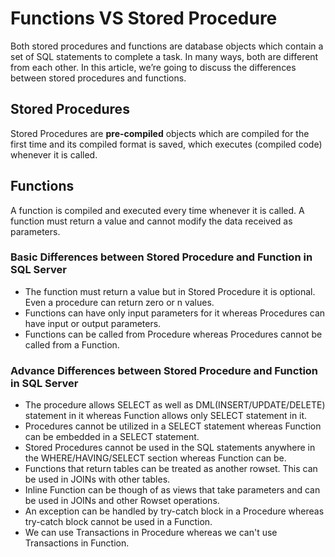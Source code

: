 # Functions VS Stored Procedure

Both stored procedures and functions are database objects which contain a set of SQL statements to complete a task. In many ways, both are different from each other. In this article, we’re going to discuss the differences between stored procedures and functions.

## Stored Procedures
Stored Procedures are **pre-compiled** objects which are compiled for the first time and its compiled format is saved, which executes (compiled code) whenever it is called.

## Functions
A function is compiled and executed every time whenever it is called. A function must return a value and cannot modify the data received as parameters.

### Basic Differences between Stored Procedure and Function in SQL Server
- The function must return a value but in Stored Procedure it is optional. Even a procedure can return zero or n values.
- Functions can have only input parameters for it whereas Procedures can have input or output parameters.
- Functions can be called from Procedure whereas Procedures cannot be called from a Function.

### Advance Differences between Stored Procedure and Function in SQL Server

- The procedure allows SELECT as well as DML(INSERT/UPDATE/DELETE) statement in it whereas Function allows only SELECT statement in it.
- Procedures cannot be utilized in a SELECT statement whereas Function can be embedded in a SELECT statement.
- Stored Procedures cannot be used in the SQL statements anywhere in the WHERE/HAVING/SELECT section whereas Function can be.
- Functions that return tables can be treated as another rowset. This can be used in JOINs with other tables.
- Inline Function can be though of as views that take parameters and can be used in JOINs and other Rowset operations.
- An exception can be handled by try-catch block in a Procedure whereas try-catch block cannot be used in a Function.
- We can use Transactions in Procedure whereas we can't use Transactions in Function.